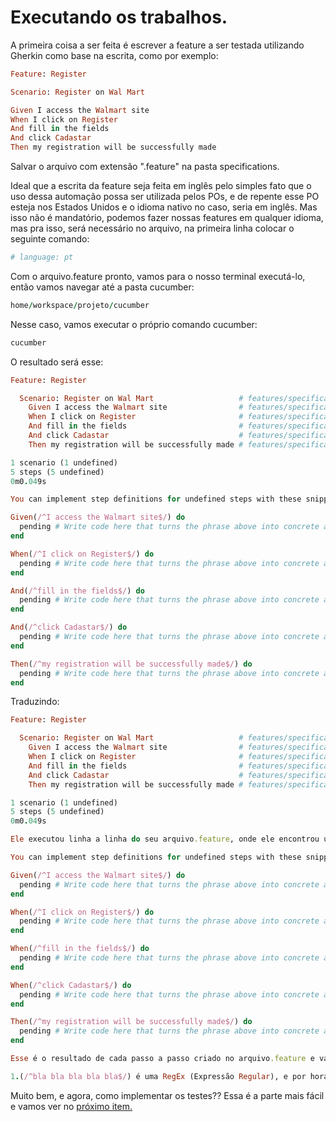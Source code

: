# Executando os trabalhos.

A primeira coisa a ser feita é escrever a feature a ser testada utilizando Gherkin como base na escrita, como por exemplo:

```ruby
Feature: Register

Scenario: Register on Wal Mart   

Given I access the Walmart site
When I click on Register
And fill in the fields
And click Cadastar
Then my registration will be successfully made
```
Salvar o arquivo com extensão ".feature" na pasta specifications.

Ideal que a escrita da feature seja feita em inglês pelo simples fato que o uso dessa automação possa ser utilizada pelos POs, e de repente esse PO esteja nos Estados Unidos e o idioma nativo no caso, seria em inglês. Mas isso não é mandatório, podemos fazer nossas features em qualquer idioma, mas pra isso, será necessário no arquivo, na primeira linha colocar o seguinte comando:

```ruby
# language: pt
```
Com o arquivo.feature pronto, vamos para o nosso terminal executá-lo, então vamos navegar até a pasta cucumber:

```ruby
home/workspace/projeto/cucumber
```
Nesse caso, vamos executar o próprio comando cucumber:

```ruby
cucumber
```
O resultado será esse:

```ruby
Feature: Register

  Scenario: Register on Wal Mart                   # features/specifications/register.feature:3
    Given I access the Walmart site                # features/specifications/register.feature:5
    When I click on Register                       # features/specifications/register.feature:6
    And fill in the fields                         # features/specifications/register.feature:7
    And click Cadastar                             # features/specifications/register.feature:8
    Then my registration will be successfully made # features/specifications/register.feature:9

1 scenario (1 undefined)
5 steps (5 undefined)
0m0.049s

You can implement step definitions for undefined steps with these snippets:

Given(/^I access the Walmart site$/) do
  pending # Write code here that turns the phrase above into concrete actions
end

When(/^I click on Register$/) do
  pending # Write code here that turns the phrase above into concrete actions
end

And(/^fill in the fields$/) do
  pending # Write code here that turns the phrase above into concrete actions
end

And(/^click Cadastar$/) do
  pending # Write code here that turns the phrase above into concrete actions
end

Then(/^my registration will be successfully made$/) do
  pending # Write code here that turns the phrase above into concrete actions
end
```
Traduzindo:

```ruby
Feature: Register

  Scenario: Register on Wal Mart                   # features/specifications/register.feature:3
    Given I access the Walmart site                # features/specifications/register.feature:5
    When I click on Register                       # features/specifications/register.feature:6
    And fill in the fields                         # features/specifications/register.feature:7
    And click Cadastar                             # features/specifications/register.feature:8
    Then my registration will be successfully made # features/specifications/register.feature:9

1 scenario (1 undefined)
5 steps (5 undefined)
0m0.049s

Ele executou linha a linha do seu arquivo.feature, onde ele encontrou um cenário com 5 passos de execução. O termo undefined quer dizer que ainda não foi implementado os testes para que esse inglês ou português estruturado possa realizar de fato as ações necessárias para o testes ser concluído;

You can implement step definitions for undefined steps with these snippets:

Given(/^I access the Walmart site$/) do
  pending # Write code here that turns the phrase above into concrete actions
end

When(/^I click on Register$/) do
  pending # Write code here that turns the phrase above into concrete actions
end

When(/^fill in the fields$/) do
  pending # Write code here that turns the phrase above into concrete actions
end

When(/^click Cadastar$/) do
  pending # Write code here that turns the phrase above into concrete actions
end

Then(/^my registration will be successfully made$/) do
  pending # Write code here that turns the phrase above into concrete actions
end

Esse é o resultado de cada passo a passo criado no arquivo.feature e vamos colocar na cabeça o seguinte:

1.(/^bla bla bla bla bla$/) é uma RegEx (Expressão Regular), e por hora entendam que quando o seu teste for iniciado, ele vai ler esse trecho de palavras e vai entender o que deve ser feito e vai ser executado um trecho de código que veremos no arquivo Criando Steps Definitions. Para saber mais sobre RegEx, segue o link do Wikipedia: https://goo.gl/cXFPYK.
```
Muito bem, e agora, como implementar os testes?? Essa é a parte mais fácil e vamos ver no [próximo item.](https://github.com/thiagomarquessp/capybaraforall/blob/master/Criando_Steps_Definitions.md)
